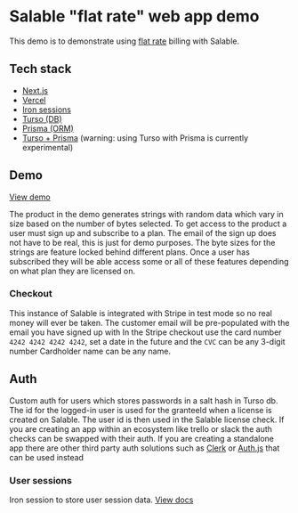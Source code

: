 # Salable "flat rate" web app demo

This demo is to demonstrate using [flat rate](https://www.salable.app/features/flat-rate-pricing) billing with Salable.

## Tech stack
- [Next.js](http://Next.js)
- [Vercel](https://vercel.com/docs)
- [Iron sessions](https://github.com/vvo/iron-session)
- [Turso (DB)](https://turso.tech/)
- [Prisma (ORM)](https://www.prisma.io/)
- [Turso + Prisma](https://www.prisma.io/docs/orm/overview/databases/turso) (warning: using Turso with Prisma is currently experimental)

## Demo

[View demo](https://flat-rate-demo.vercel.app/)

The product in the demo generates strings with random data which vary in size based on the number of bytes selected. To get access to the product a user must sign up and subscribe to a plan. The email of the sign up does not have to be real, this is just for demo purposes. The byte sizes for the strings are feature locked behind different plans. Once a user has subscribed they will be able access some or all of these features depending on what plan they are licensed on.

### Checkout
This instance of Salable is integrated with Stripe in test mode so no real money will ever be taken.
The customer email will be pre-populated with the email you have signed up with
In the Stripe checkout use the card number `4242 4242 4242 4242`, set a date in the future and the `CVC` can be any 3-digit number
Cardholder name can be any name.


## Auth
Custom auth for users which stores passwords in a salt hash in Turso db. The id for the logged-in user is used for the granteeId when a license is created on Salable. The user id is then used in the Salable license check.
If you are creating an app within an ecosystem like trello or slack the auth checks can be swapped with their auth.
If you are creating a standalone app there are other third party auth solutions such as [Clerk](https://clerk.com/) or [Auth.js](http://Auth.js) that can be used instead
### User sessions
Iron session to store user session data. [View docs](https://github.com/vvo/iron-session)